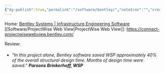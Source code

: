```yaml
---
{"dg-publish":true,"permalink":"/software/bentley/","noteIcon":"","created":"2025-07-07T14:23:47.628-05:00"}
---
```


Home: [Bentley Systems | Infrastructure Engineering Software](https://www.bentley.com/)
[[Software/ProjectWise Web View\|ProjectWise Web View]]: https://connect-projectwisewebview.bentley.com/


Review:
- ###### “In this project alone, Bentley software saved WSP approximately 40% of the overall structural design time. Months of design time were saved.” _**Parsons Brinkerhoff, WSP**_
